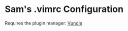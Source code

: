 Sam's .vimrc Configuration
======

Requires the plugin manager: [Vundle](https://github.com/VundleVim/Vundle.vim)

